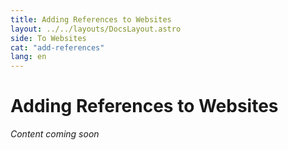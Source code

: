 ```yaml
---
title: Adding References to Websites
layout: ../../layouts/DocsLayout.astro
side: To Websites
cat: "add-references"
lang: en
---
```


# Adding References to Websites

_Content coming soon_
